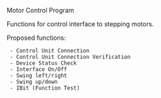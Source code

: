 Motor Control Program

Functions for control interface to stepping motors.

Proposed functions:
	 
	 - Control Unit Connection
	 - Control Unit Connection Verification
	 - Device Status Check
	 - Interface On/Off
	 - Swing left/right
	 - Swing up/down
	 - IBit (Function Test)
	 
